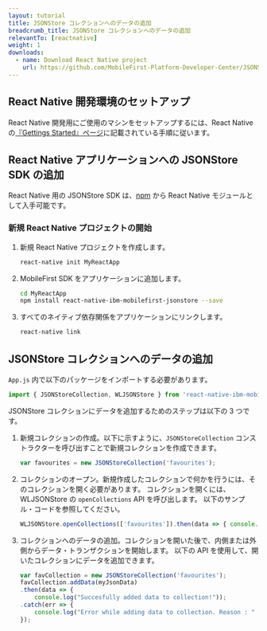 ```yaml
---
layout: tutorial
title: JSONStore コレクションへのデータの追加
breadcrumb_title: JSONStore コレクションへのデータの追加
relevantTo: [reactnative]
weight: 1
downloads:
  - name: Download React Native project
    url: https://github.com/MobileFirst-Platform-Developer-Center/JSONStoreReactNative
---
```

<!-- NLS_CHARSET=UTF-8 -->
##  React Native 開発環境のセットアップ
React Native 開発用にご使用のマシンをセットアップするには、React Native の[『Gettings Started』ページ](https://facebook.github.io/react-native/docs/getting-started.html)に記載されている手順に従います。

##  React Native アプリケーションへの JSONStore SDK の追加
React Native 用の JSONStore SDK は、[npm](https://www.npmjs.com/package/react-native-mobilefirst-jsonstore) から React Native モジュールとして入手可能です。

### 新規 React Native プロジェクトの開始
1. 新規 React Native プロジェクトを作成します。
    ```bash
    react-native init MyReactApp
    ```

2. MobileFirst SDK をアプリケーションに追加します。
    ```bash
    cd MyReactApp
    npm install react-native-ibm-mobilefirst-jsonstore --save
    ```

3.  すべてのネイティブ依存関係をアプリケーションにリンクします。
    ```bash
    react-native link
    ```

## JSONStore コレクションへのデータの追加

`App.js` 内で以下のパッケージをインポートする必要があります。

```javascript
import { JSONStoreCollection, WLJSONStore } from 'react-native-ibm-mobilefirst-jsonstore';
```

JSONStore コレクションにデータを追加するためのステップは以下の 3 つです。

1. 新規コレクションの作成。以下に示すように、`JSONStoreCollection` コンストラクターを呼び出すことで新規コレクションを作成できます。
    ```javascript
    var favourites = new JSONStoreCollection('favourites');
    ```
2.  コレクションのオープン。新規作成したコレクションで何かを行うには、そのコレクションを開く必要があります。 コレクションを開くには、WLJSONStore の `openCollections` API を呼び出します。 以下のサンプル・コードを参照してください。
    ```javascript
    WLJSONStore.openCollections(['favourites']).then(data => { console.log(data); }).catch(err =>{ console.log(err); });
    ```
3. コレクションへのデータの追加。コレクションを開いた後で、内側または外側からデータ・トランザクションを開始します。 以下の API を使用して、開いたコレクションにデータを追加できます。
    ```javascript
    var favCollection = new JSONStoreCollection('favourites');
    favCollection.addData(myJsonData)
    .then(data => {
    	console.log("Succesfully added data to collection!"));
    .catch(err => {
    	console.log("Error while adding data to collection. Reason : " + err);
    });
    ```    
